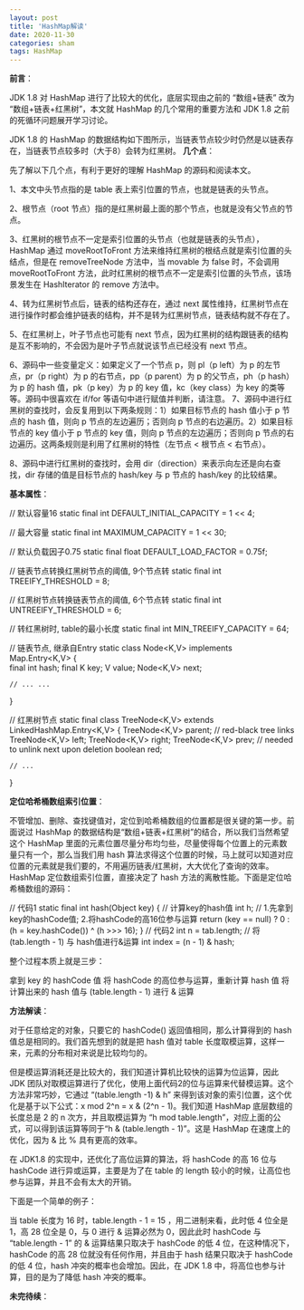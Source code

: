 ```yaml
---
layout: post
title: 'HashMap解读'
date: 2020-11-30
categories: sham
tags: HashMap 
---
```



**前言**：

  JDK 1.8 对 HashMap 进行了比较大的优化，底层实现由之前的 “数组+链表” 改为 “数组+链表+红黑树”，本文就 HashMap 的几个常用的重要方法和 JDK 1.8 之前的死循环问题展开学习讨论。

  JDK 1.8 的 HashMap 的数据结构如下图所示，当链表节点较少时仍然是以链表存在，当链表节点较多时（大于8）会转为红黑树。
**几个点**：

先了解以下几个点，有利于更好的理解 HashMap 的源码和阅读本文。

1、本文中头节点指的是 table 表上索引位置的节点，也就是链表的头节点。

2、根节点（root 节点）指的是红黑树最上面的那个节点，也就是没有父节点的节点。

3、红黑树的根节点不一定是索引位置的头节点（也就是链表的头节点），HashMap 通过 moveRootToFront 方法来维持红黑树的根结点就是索引位置的头结点，但是在 removeTreeNode 方法中，当 movable 为 false 时，不会调用 moveRootToFront 方法，此时红黑树的根节点不一定是索引位置的头节点，该场景发生在 HashIterator 的 remove 方法中。

4、转为红黑树节点后，链表的结构还存在，通过 next 属性维持，红黑树节点在进行操作时都会维护链表的结构，并不是转为红黑树节点，链表结构就不存在了。

5、在红黑树上，叶子节点也可能有 next 节点，因为红黑树的结构跟链表的结构是互不影响的，不会因为是叶子节点就说该节点已经没有 next 节点。

6、源码中一些变量定义：如果定义了一个节点 p，则 pl（p left）为 p 的左节点，pr（p right）为 p 的右节点，pp（p parent）为 p 的父节点，ph（p hash）为 p 的 hash 值，pk（p key）为 p 的 key 值，kc（key class）为 key 的类等等。源码中很喜欢在 if/for 等语句中进行赋值并判断，请注意。
7、源码中进行红黑树的查找时，会反复用到以下两条规则：1）如果目标节点的 hash 值小于 p 节点的 hash 值，则向 p 节点的左边遍历；否则向 p 节点的右边遍历。2）如果目标节点的 key 值小于 p 节点的 key 值，则向 p 节点的左边遍历；否则向 p 节点的右边遍历。这两条规则是利用了红黑树的特性（左节点 < 根节点 < 右节点）。

8、源码中进行红黑树的查找时，会用 dir（direction）来表示向左还是向右查找，dir 存储的值是目标节点的 hash/key 与 p 节点的 hash/key 的比较结果。



**基本属性**：

// 默认容量16
static final int DEFAULT_INITIAL_CAPACITY = 1 << 4; 
 
// 最大容量
static final int MAXIMUM_CAPACITY = 1 << 30;    
 
// 默认负载因子0.75
static final float DEFAULT_LOAD_FACTOR = 0.75f; 
 
// 链表节点转换红黑树节点的阈值, 9个节点转
static final int TREEIFY_THRESHOLD = 8; 
 
// 红黑树节点转换链表节点的阈值, 6个节点转
static final int UNTREEIFY_THRESHOLD = 6;   
 
// 转红黑树时, table的最小长度
static final int MIN_TREEIFY_CAPACITY = 64; 
 
// 链表节点, 继承自Entry
static class Node<K,V> implements Map.Entry<K,V> {  
    final int hash;
    final K key;
    V value;
    Node<K,V> next;
 
    // ... ...
}
 
// 红黑树节点
static final class TreeNode<K,V> extends LinkedHashMap.Entry<K,V> {
    TreeNode<K,V> parent;  // red-black tree links
    TreeNode<K,V> left;
    TreeNode<K,V> right;
    TreeNode<K,V> prev;    // needed to unlink next upon deletion
    boolean red;
   
    // ...
}



**定位哈希桶数组索引位置**：

不管增加、删除、查找键值对，定位到哈希桶数组的位置都是很关键的第一步。前面说过 HashMap 的数据结构是“数组+链表+红黑树”的结合，所以我们当然希望这个 HashMap 里面的元素位置尽量分布均匀些，尽量使得每个位置上的元素数量只有一个，那么当我们用 hash 算法求得这个位置的时候，马上就可以知道对应位置的元素就是我们要的，不用遍历链表/红黑树，大大优化了查询的效率。HashMap 定位数组索引位置，直接决定了 hash 方法的离散性能。下面是定位哈希桶数组的源码：

// 代码1
static final int hash(Object key) { // 计算key的hash值
    int h;
    // 1.先拿到key的hashCode值; 2.将hashCode的高16位参与运算
    return (key == null) ? 0 : (h = key.hashCode()) ^ (h >>> 16);
}
// 代码2
int n = tab.length;
// 将(tab.length - 1) 与 hash值进行&运算
int index = (n - 1) & hash;


整个过程本质上就是三步：

拿到 key 的 hashCode 值
将 hashCode 的高位参与运算，重新计算 hash 值
将计算出来的 hash 值与 (table.length - 1) 进行 & 运算


**方法解读**：

对于任意给定的对象，只要它的 hashCode() 返回值相同，那么计算得到的 hash 值总是相同的。我们首先想到的就是把 hash 值对 table 长度取模运算，这样一来，元素的分布相对来说是比较均匀的。

但是模运算消耗还是比较大的，我们知道计算机比较快的运算为位运算，因此 JDK 团队对取模运算进行了优化，使用上面代码2的位与运算来代替模运算。这个方法非常巧妙，它通过 “(table.length -1) & h” 来得到该对象的索引位置，这个优化是基于以下公式：x mod 2^n = x & (2^n - 1)。我们知道 HashMap 底层数组的长度总是 2 的 n 次方，并且取模运算为 “h mod table.length”，对应上面的公式，可以得到该运算等同于“h & (table.length - 1)”。这是 HashMap 在速度上的优化，因为 & 比 % 具有更高的效率。

在 JDK1.8 的实现中，还优化了高位运算的算法，将 hashCode 的高 16 位与 hashCode 进行异或运算，主要是为了在 table 的 length 较小的时候，让高位也参与运算，并且不会有太大的开销。

下面是一个简单的例子：

当 table 长度为 16 时，table.length - 1 = 15 ，用二进制来看，此时低 4 位全是 1，高 28 位全是 0，与 0 进行 & 运算必然为 0，因此此时 hashCode 与 “table.length - 1” 的 & 运算结果只取决于 hashCode 的低 4 位，在这种情况下，hashCode 的高 28 位就没有任何作用，并且由于 hash 结果只取决于 hashCode 的低 4 位，hash 冲突的概率也会增加。因此，在 JDK 1.8 中，将高位也参与计算，目的是为了降低 hash 冲突的概率。


**未完待续**：
